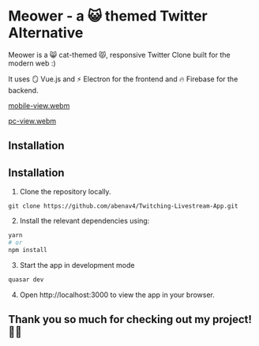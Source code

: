 # Meower - a 😺 themed Twitter Alternative

Meower is a 😸 cat-themed 😾, responsive Twitter Clone built for the modern web :)

It uses 🪞 Vue.js and ⚡ Electron for the frontend and 🔥 Firebase for the backend.

[mobile-view.webm](https://user-images.githubusercontent.com/53611087/183252540-d7803c91-98f6-42f4-95ce-656f97aed448.webm)

[pc-view.webm](https://user-images.githubusercontent.com/53611087/183252839-5094a60f-2372-4094-9e5a-3e4b23f22c93.webm)

## 

## Installation

## Installation
1. Clone the repository locally.
```
git clone https://github.com/abenav4/Twitching-Livestream-App.git
```
2. Install the relevant dependencies using:
```bash
yarn
# or
npm install
```
3. Start the app in development mode
```bash
quasar dev
```
4. Open http://localhost:3000 to view the app in your browser.

## Thank you so much for checking out my project! :metal:&#127999; 
